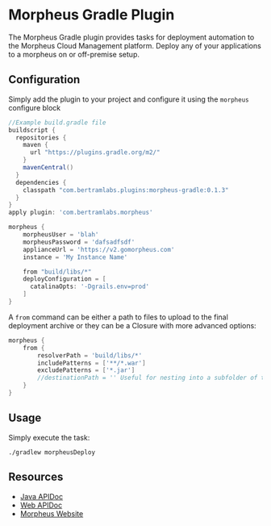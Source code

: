 # Morpheus Gradle Plugin

The Morpheus Gradle plugin provides tasks for deployment automation to the Morpheus Cloud Management platform. Deploy any of your applications to a morpheus on or off-premise setup.

## Configuration

Simply add the plugin to your project and configure it using the `morpheus` configure block

```groovy
//Example build.gradle file
buildscript {
  repositories {
    maven {
      url "https://plugins.gradle.org/m2/"
    }
    mavenCentral()
  }
  dependencies {
    classpath "com.bertramlabs.plugins:morpheus-gradle:0.1.3"
  }
}
apply plugin: 'com.bertramlabs.morpheus'

morpheus {
    morpheusUser = 'blah'
    morpheusPassword = 'dafsadfsdf'
    applianceUrl = 'https://v2.gomorpheus.com'
    instance = 'My Instance Name'

    from "build/libs/*"
    deployConfiguration = [
      catalinaOpts: '-Dgrails.env=prod'
    ]
}
```

A `from` command can be either a path to files to upload to the final deployment archive or they can be a Closure with more advanced options:

```groovy
morpheus {
    from {
        resolverPath = 'build/libs/*'
        includePatterns = ['**/*.war']
        excludePatterns = ['*.jar']
        //destinationPath = '' Useful for nesting into a subfolder of the deploy archive
    }
}
```


## Usage

Simply execute the task:

```shell
./gradlew morpheusDeploy
```

## Resources

* [Java APIDoc](http://gomorpheus.github.io/morpheus-java-sdk)
* [Web APIDoc](http://bertramdev.github.io/morpheus-apidoc/)
* [Morpheus Website](https://www.gomorpheus.com)
